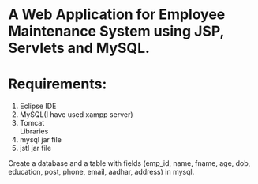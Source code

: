 # A Web Application for Employee Maintenance System using JSP, Servlets and MySQL.

# Requirements:
1. Eclipse IDE  
2. MySQL(I have used xampp server)
3. Tomcat<br/> 
Libraries<br/>   
4. mysql jar file
5. jstl jar file

Create a database and a table with fields (emp_id, name, fname, age, dob, education, post, phone, email, aadhar, address) in mysql.